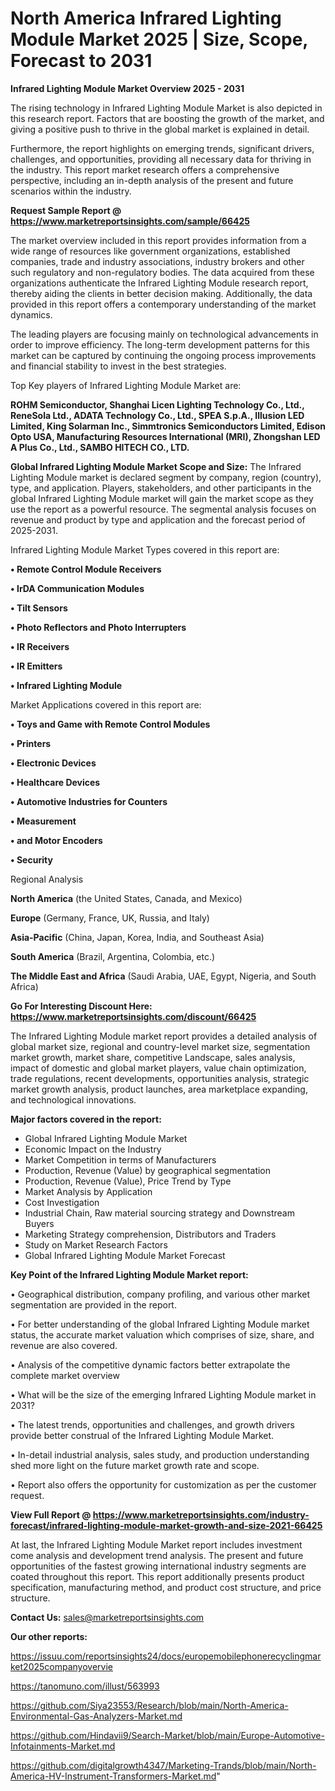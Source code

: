 # North America Infrared Lighting Module Market 2025 | Size, Scope, Forecast to 2031

<Strong> Infrared Lighting Module Market Overview 2025 - 2031</strong>

The rising technology in Infrared Lighting Module Market is also depicted in this research report. Factors that are boosting the growth of the market, and giving a positive push to thrive in the global market is explained in detail.

Furthermore, the report highlights on emerging trends, significant drivers, challenges, and opportunities, providing all necessary data for thriving in the industry. This report market research offers a comprehensive perspective, including an in-depth analysis of the present and future scenarios within the industry.

<strong>Request Sample Report @ <a href=https://www.marketreportsinsights.com/sample/66425>https://www.marketreportsinsights.com/sample/66425</a></strong>

The market overview included in this report provides information from a wide range of resources like government organizations, established companies, trade and industry associations, industry brokers and other such regulatory and non-regulatory bodies. The data acquired from these organizations authenticate the Infrared Lighting Module research report, thereby aiding the clients in better decision making. Additionally, the data provided in this report offers a contemporary understanding of the market dynamics.

The leading players are focusing mainly on technological advancements in order to improve efficiency. The long-term development patterns for this market can be captured by continuing the ongoing process improvements and financial stability to invest in the best strategies.

Top Key players of Infrared Lighting Module Market are:

<strong>ROHM Semiconductor, Shanghai Licen Lighting Technology Co., Ltd., ReneSola Ltd., ADATA Technology Co., Ltd., SPEA S.p.A., Illusion LED Limited, King Solarman Inc., Simmtronics Semiconductors Limited, Edison Opto USA, Manufacturing Resources International (MRI), Zhongshan LED A Plus Co., Ltd., SAMBO HITECH CO., LTD.</strong>

<strong><b>Global Infrared Lighting Module Market Scope and Size:</b></strong>
The Infrared Lighting Module market is declared segment by company, region (country), type, and application. Players, stakeholders, and other participants in the global Infrared Lighting Module market will gain the market scope as they use the report as a powerful resource. The segmental analysis focuses on revenue and product by type and application and the forecast period of 2025-2031.

Infrared Lighting Module Market Types covered in this report are:

<strong>• Remote Control Module Receivers

• IrDA Communication Modules

• Tilt Sensors

• Photo Reflectors and Photo Interrupters

• IR Receivers

• IR Emitters

• Infrared Lighting Module</strong>

Market Applications covered in this report are:

<strong>• Toys and Game with Remote Control Modules

• Printers

• Electronic Devices

• Healthcare Devices

• Automotive Industries for Counters

• Measurement

• and Motor Encoders

• Security</strong> 

Regional Analysis

<strong>North America</strong> (the United States, Canada, and Mexico)

<strong>Europe</strong> (Germany, France, UK, Russia, and Italy)

<strong>Asia-Pacific</strong> (China, Japan, Korea, India, and Southeast Asia)

<strong>South America</strong> (Brazil, Argentina, Colombia, etc.)

<strong>The Middle East and Africa</strong> (Saudi Arabia, UAE, Egypt, Nigeria, and South Africa)

<strong>Go For Interesting Discount Here: <a href=https://www.marketreportsinsights.com/discount/66425>https://www.marketreportsinsights.com/discount/66425</a></strong>

The Infrared Lighting Module market report provides a detailed analysis of global market size, regional and country-level market size, segmentation market growth, market share, competitive Landscape, sales analysis, impact of domestic and global market players, value chain optimization, trade regulations, recent developments, opportunities analysis, strategic market growth analysis, product launches, area marketplace expanding, and technological innovations.

<strong><b>Major factors covered in the report:</b></strong>
<ul>
  <li>Global Infrared Lighting Module Market </li>
  <li>Economic Impact on the Industry</li>
  <li>Market Competition in terms of Manufacturers</li>
  <li>Production, Revenue (Value) by geographical segmentation</li>
  <li>Production, Revenue (Value), Price Trend by Type</li>
  <li>Market Analysis by Application</li>
  <li>Cost Investigation</li>
  <li>Industrial Chain, Raw material sourcing strategy and Downstream Buyers</li>
  <li>Marketing Strategy comprehension, Distributors and Traders</li>
  <li>Study on Market Research Factors</li>
  <li>Global Infrared Lighting Module Market Forecast</li>
</ul>

<strong><b>Key Point of the Infrared Lighting Module Market report:</b></strong>

• Geographical distribution, company profiling, and various other market segmentation are provided in the report.

• For better understanding of the global Infrared Lighting Module market status, the accurate market valuation which comprises of size, share, and revenue are also covered.

• Analysis of the competitive dynamic factors better extrapolate the complete market overview

• What will be the size of the emerging Infrared Lighting Module market in 2031?

• The latest trends, opportunities and challenges, and growth drivers provide better construal of the Infrared Lighting Module Market.

• In-detail industrial analysis, sales study, and production understanding shed more light on the future market growth rate and scope.

• Report also offers the opportunity for customization as per the customer request.

<strong><b>View Full Report @ <a href=https://www.marketreportsinsights.com/industry-forecast/infrared-lighting-module-market-growth-and-size-2021-66425>https://www.marketreportsinsights.com/industry-forecast/infrared-lighting-module-market-growth-and-size-2021-66425</a></b></strong>


At last, the Infrared Lighting Module Market report includes investment come analysis and development trend analysis. The present and future opportunities of the fastest growing international industry segments are coated throughout this report. This report additionally presents product specification, manufacturing method, and product cost structure, and price structure.

<strong>Contact Us:</strong>
sales@marketreportsinsights.com

<strong>Our other reports:</strong>

<a href=https://issuu.com/reportsinsights24/docs/europemobilephonerecyclingmarket2025companyovervie>https://issuu.com/reportsinsights24/docs/europemobilephonerecyclingmarket2025companyovervie</a>

<a href=https://tanomuno.com/illust/563993>https://tanomuno.com/illust/563993</a>

<a href=https://github.com/Siya23553/Research/blob/main/North-America-Environmental-Gas-Analyzers-Market.md>https://github.com/Siya23553/Research/blob/main/North-America-Environmental-Gas-Analyzers-Market.md</a>

<a href=https://github.com/Hindavii9/Search-Market/blob/main/Europe-Automotive-Infotainments-Market.md>https://github.com/Hindavii9/Search-Market/blob/main/Europe-Automotive-Infotainments-Market.md</a>

<a href=https://github.com/digitalgrowth4347/Marketing-Trands/blob/main/North-America-HV-Instrument-Transformers-Market.md>https://github.com/digitalgrowth4347/Marketing-Trands/blob/main/North-America-HV-Instrument-Transformers-Market.md</a>"

